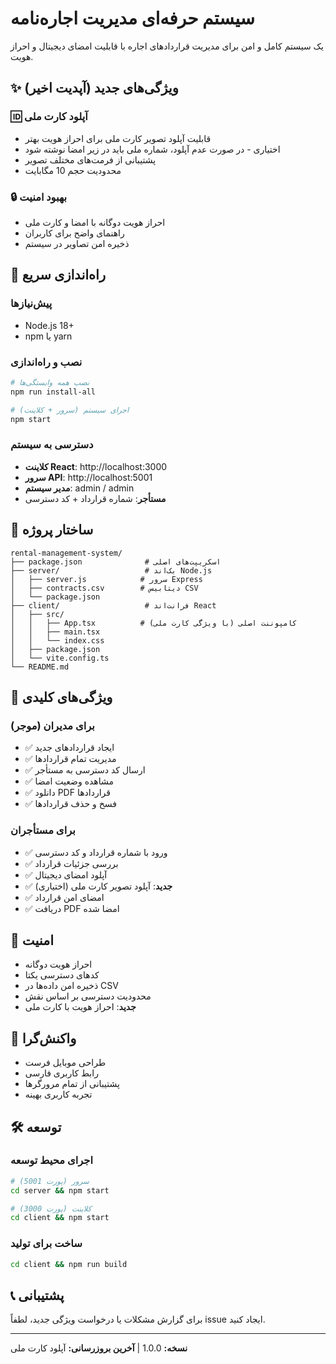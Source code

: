 # سیستم حرفه‌ای مدیریت اجاره‌نامه

یک سیستم کامل و امن برای مدیریت قراردادهای اجاره با قابلیت امضای دیجیتال و احراز هویت.

## ✨ ویژگی‌های جدید (آپدیت اخیر)

### 🆔 آپلود کارت ملی
- قابلیت آپلود تصویر کارت ملی برای احراز هویت بهتر
- اختیاری - در صورت عدم آپلود، شماره ملی باید در زیر امضا نوشته شود
- پشتیبانی از فرمت‌های مختلف تصویر
- محدودیت حجم 10 مگابایت

### 🔒 بهبود امنیت
- احراز هویت دوگانه با امضا و کارت ملی
- راهنمای واضح برای کاربران
- ذخیره امن تصاویر در سیستم

## 🚀 راه‌اندازی سریع

### پیش‌نیازها
- Node.js 18+ 
- npm یا yarn

### نصب و راه‌اندازی
```bash
# نصب همه وابستگی‌ها
npm run install-all

# اجرای سیستم (سرور + کلاینت)
npm start
```

### دسترسی به سیستم
- **کلاینت React**: http://localhost:3000
- **سرور API**: http://localhost:5001
- **مدیر سیستم**: admin / admin
- **مستأجر**: شماره قرارداد + کد دسترسی

## 📁 ساختار پروژه

```
rental-management-system/
├── package.json              # اسکریپت‌های اصلی
├── server/                   # بک‌اند Node.js
│   ├── server.js            # سرور Express
│   ├── contracts.csv        # دیتابیس CSV
│   └── package.json
├── client/                   # فرانت‌اند React
│   ├── src/
│   │   ├── App.tsx          # کامپوننت اصلی (با ویژگی کارت ملی)
│   │   ├── main.tsx
│   │   └── index.css
│   ├── package.json
│   └── vite.config.ts
└── README.md
```

## 🎯 ویژگی‌های کلیدی

### برای مدیران (موجر)
- ✅ ایجاد قراردادهای جدید
- ✅ مدیریت تمام قراردادها
- ✅ ارسال کد دسترسی به مستأجر
- ✅ مشاهده وضعیت امضا
- ✅ دانلود PDF قراردادها
- ✅ فسخ و حذف قراردادها

### برای مستأجران
- ✅ ورود با شماره قرارداد و کد دسترسی
- ✅ بررسی جزئیات قرارداد
- ✅ آپلود امضای دیجیتال
- ✅ **جدید**: آپلود تصویر کارت ملی (اختیاری)
- ✅ امضای امن قرارداد
- ✅ دریافت PDF امضا شده

## 🔐 امنیت

- احراز هویت دوگانه
- کدهای دسترسی یکتا
- ذخیره امن داده‌ها در CSV
- محدودیت دسترسی بر اساس نقش
- **جدید**: احراز هویت با کارت ملی

## 📱 واکنش‌گرا

- طراحی موبایل فرست
- رابط کاربری فارسی
- پشتیبانی از تمام مرورگرها
- تجربه کاربری بهینه

## 🛠 توسعه

### اجرای محیط توسعه
```bash
# سرور (پورت 5001)
cd server && npm start

# کلاینت (پورت 3000)  
cd client && npm start
```

### ساخت برای تولید
```bash
cd client && npm run build
```

## 📞 پشتیبانی

برای گزارش مشکلات یا درخواست ویژگی جدید، لطفاً issue ایجاد کنید.

---
**نسخه:** 1.0.0 | **آخرین بروزرسانی:** آپلود کارت ملی